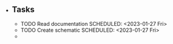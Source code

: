 - ## Tasks
	- TODO Read documentation
	  SCHEDULED: <2023-01-27 Fri>
	- TODO Create schematic
	  SCHEDULED: <2023-01-27 Fri>
	-